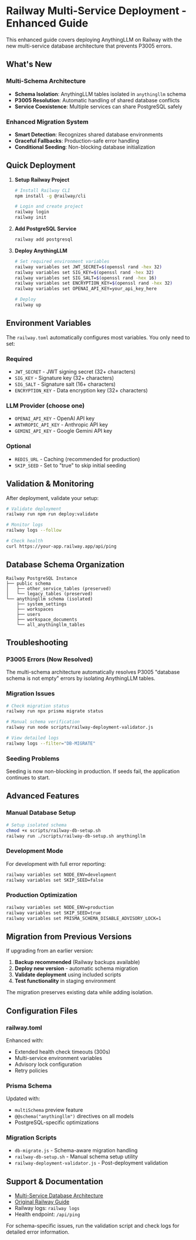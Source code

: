# Railway Multi-Service Deployment - Enhanced Guide

This enhanced guide covers deploying AnythingLLM on Railway with the new multi-service database architecture that prevents P3005 errors.

## What's New

### Multi-Schema Architecture
- **Schema Isolation**: AnythingLLM tables isolated in `anythingllm` schema
- **P3005 Resolution**: Automatic handling of shared database conflicts  
- **Service Coexistence**: Multiple services can share PostgreSQL safely

### Enhanced Migration System
- **Smart Detection**: Recognizes shared database environments
- **Graceful Fallbacks**: Production-safe error handling
- **Conditional Seeding**: Non-blocking database initialization

## Quick Deployment

1. **Setup Railway Project**
   ```bash
   # Install Railway CLI
   npm install -g @railway/cli
   
   # Login and create project
   railway login
   railway init
   ```

2. **Add PostgreSQL Service**
   ```bash
   railway add postgresql
   ```

3. **Deploy AnythingLLM**
   ```bash
   # Set required environment variables
   railway variables set JWT_SECRET=$(openssl rand -hex 32)
   railway variables set SIG_KEY=$(openssl rand -hex 32)
   railway variables set SIG_SALT=$(openssl rand -hex 16)
   railway variables set ENCRYPTION_KEY=$(openssl rand -hex 32)
   railway variables set OPENAI_API_KEY=your_api_key_here
   
   # Deploy
   railway up
   ```

## Environment Variables

The `railway.toml` automatically configures most variables. You only need to set:

### Required
- `JWT_SECRET` - JWT signing secret (32+ characters)
- `SIG_KEY` - Signature key (32+ characters)
- `SIG_SALT` - Signature salt (16+ characters)
- `ENCRYPTION_KEY` - Data encryption key (32+ characters)

### LLM Provider (choose one)
- `OPENAI_API_KEY` - OpenAI API key
- `ANTHROPIC_API_KEY` - Anthropic API key
- `GEMINI_API_KEY` - Google Gemini API key

### Optional
- `REDIS_URL` - Caching (recommended for production)
- `SKIP_SEED` - Set to "true" to skip initial seeding

## Validation & Monitoring

After deployment, validate your setup:

```bash
# Validate deployment
railway run npm run deploy:validate

# Monitor logs
railway logs --follow

# Check health
curl https://your-app.railway.app/api/ping
```

## Database Schema Organization

```
Railway PostgreSQL Instance
├── public schema
│   ├── other_service_tables (preserved)
│   └── legacy_tables (preserved)
└── anythingllm schema (isolated)
    ├── system_settings
    ├── workspaces
    ├── users
    ├── workspace_documents
    └── all_anythingllm_tables
```

## Troubleshooting

### P3005 Errors (Now Resolved)
The multi-schema architecture automatically resolves P3005 "database schema is not empty" errors by isolating AnythingLLM tables.

### Migration Issues
```bash
# Check migration status
railway run npx prisma migrate status

# Manual schema verification
railway run node scripts/railway-deployment-validator.js

# View detailed logs
railway logs --filter="DB-MIGRATE"
```

### Seeding Problems
Seeding is now non-blocking in production. If seeds fail, the application continues to start.

## Advanced Features

### Manual Database Setup
```bash
# Setup isolated schema
chmod +x scripts/railway-db-setup.sh
railway run ./scripts/railway-db-setup.sh anythingllm
```

### Development Mode
For development with full error reporting:
```bash
railway variables set NODE_ENV=development
railway variables set SKIP_SEED=false
```

### Production Optimization
```bash
railway variables set NODE_ENV=production
railway variables set SKIP_SEED=true
railway variables set PRISMA_SCHEMA_DISABLE_ADVISORY_LOCK=1
```

## Migration from Previous Versions

If upgrading from an earlier version:

1. **Backup recommended** (Railway backups available)
2. **Deploy new version** - automatic schema migration
3. **Validate deployment** using included scripts
4. **Test functionality** in staging environment

The migration preserves existing data while adding isolation.

## Configuration Files

### railway.toml
Enhanced with:
- Extended health check timeouts (300s)
- Multi-service environment variables
- Advisory lock configuration
- Retry policies

### Prisma Schema
Updated with:
- `multiSchema` preview feature
- `@@schema("anythingllm")` directives on all models
- PostgreSQL-specific optimizations

### Migration Scripts
- `db-migrate.js` - Schema-aware migration handling
- `railway-db-setup.sh` - Manual schema setup utility
- `railway-deployment-validator.js` - Post-deployment validation

## Support & Documentation

- [Multi-Service Database Architecture](docs/MULTI_SERVICE_DATABASE.md)
- [Original Railway Guide](RAILWAY_DEPLOYMENT_GUIDE.md)
- Railway logs: `railway logs`
- Health endpoint: `/api/ping`

For schema-specific issues, run the validation script and check logs for detailed error information.